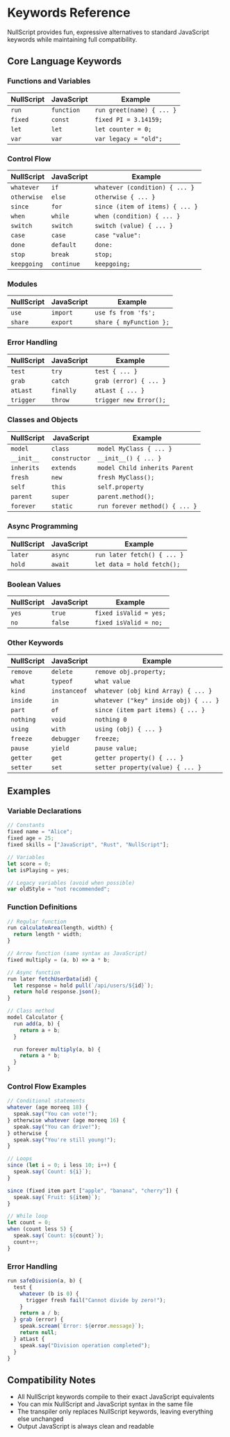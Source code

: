 # Keywords Reference

NullScript provides fun, expressive alternatives to standard JavaScript keywords while maintaining full compatibility.

## Core Language Keywords

### Functions and Variables

| NullScript | JavaScript | Example |
|------------|------------|---------|
| `run` | `function` | `run greet(name) { ... }` |
| `fixed` | `const` | `fixed PI = 3.14159;` |
| `let` | `let` | `let counter = 0;` |
| `var` | `var` | `var legacy = "old";` |

### Control Flow

| NullScript | JavaScript | Example |
|------------|------------|---------|
| `whatever` | `if` | `whatever (condition) { ... }` |
| `otherwise` | `else` | `otherwise { ... }` |
| `since` | `for` | `since (item of items) { ... }` |
| `when` | `while` | `when (condition) { ... }` |
| `switch` | `switch` | `switch (value) { ... }` |
| `case` | `case` | `case "value":` |
| `done` | `default` | `done:` |
| `stop` | `break` | `stop;` |
| `keepgoing` | `continue` | `keepgoing;` |

### Modules

| NullScript | JavaScript | Example |
|------------|------------|---------|
| `use` | `import` | `use fs from 'fs';` |
| `share` | `export` | `share { myFunction };` |

### Error Handling

| NullScript | JavaScript | Example |
|------------|------------|---------|
| `test` | `try` | `test { ... }` |
| `grab` | `catch` | `grab (error) { ... }` |
| `atLast` | `finally` | `atLast { ... }` |
| `trigger` | `throw` | `trigger new Error();` |

### Classes and Objects

| NullScript | JavaScript | Example |
|------------|------------|---------|
| `model` | `class` | `model MyClass { ... }` |
| `__init__` | `constructor` | `__init__() { ... }` |
| `inherits` | `extends` | `model Child inherits Parent` |
| `fresh` | `new` | `fresh MyClass();` |
| `self` | `this` | `self.property` |
| `parent` | `super` | `parent.method();` |
| `forever` | `static` | `run forever method() { ... }` |

### Async Programming

| NullScript | JavaScript | Example |
|------------|------------|---------|
| `later` | `async` | `run later fetch() { ... }` |
| `hold` | `await` | `let data = hold fetch();` |

### Boolean Values

| NullScript | JavaScript | Example |
|------------|------------|---------|
| `yes` | `true` | `fixed isValid = yes;` |
| `no` | `false` | `fixed isValid = no;` |

### Other Keywords

| NullScript | JavaScript | Example |
|------------|------------|---------|
| `remove` | `delete` | `remove obj.property;` |
| `what` | `typeof` | `what value` |
| `kind` | `instanceof` | `whatever (obj kind Array) { ... }` |
| `inside` | `in` | `whatever ("key" inside obj) { ... }` |
| `part` | `of` | `since (item part items) { ... }` |
| `nothing` | `void` | `nothing 0` |
| `using` | `with` | `using (obj) { ... }` |
| `freeze` | `debugger` | `freeze;` |
| `pause` | `yield` | `pause value;` |
| `getter` | `get` | `getter property() { ... }` |
| `setter` | `set` | `setter property(value) { ... }` |

## Examples

### Variable Declarations

```javascript
// Constants
fixed name = "Alice";
fixed age = 25;
fixed skills = ["JavaScript", "Rust", "NullScript"];

// Variables
let score = 0;
let isPlaying = yes;

// Legacy variables (avoid when possible)
var oldStyle = "not recommended";
```

### Function Definitions

```javascript
// Regular function
run calculateArea(length, width) {
  return length * width;
}

// Arrow function (same syntax as JavaScript)
fixed multiply = (a, b) => a * b;

// Async function
run later fetchUserData(id) {
  let response = hold pull(`/api/users/${id}`);
  return hold response.json();
}

// Class method
model Calculator {
  run add(a, b) {
    return a + b;
  }

  run forever multiply(a, b) {
    return a * b;
  }
}
```

### Control Flow Examples

```javascript
// Conditional statements
whatever (age moreeq 18) {
  speak.say("You can vote!");
} otherwise whatever (age moreeq 16) {
  speak.say("You can drive!");
} otherwise {
  speak.say("You're still young!");
}

// Loops
since (let i = 0; i less 10; i++) {
  speak.say(`Count: ${i}`);
}

since (fixed item part ["apple", "banana", "cherry"]) {
  speak.say(`Fruit: ${item}`);
}

// While loop
let count = 0;
when (count less 5) {
  speak.say(`Count: ${count}`);
  count++;
}
```

### Error Handling

```javascript
run safeDivision(a, b) {
  test {
    whatever (b is 0) {
      trigger fresh fail("Cannot divide by zero!");
    }
    return a / b;
  } grab (error) {
    speak.scream(`Error: ${error.message}`);
    return null;
  } atLast {
    speak.say("Division operation completed");
  }
}
```

## Compatibility Notes

- All NullScript keywords compile to their exact JavaScript equivalents
- You can mix NullScript and JavaScript syntax in the same file
- The transpiler only replaces NullScript keywords, leaving everything else unchanged
- Output JavaScript is always clean and readable

